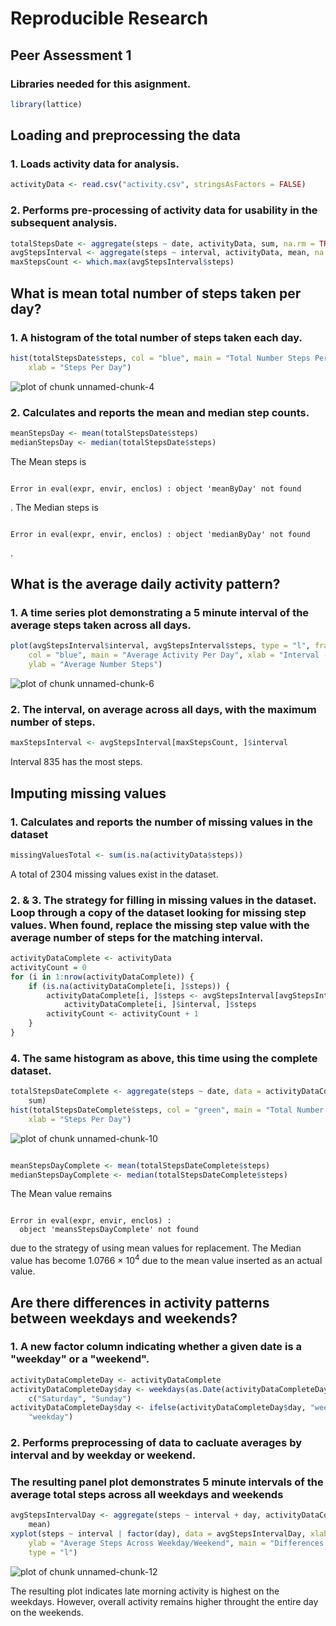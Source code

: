 # Reproducible Research 
## Peer Assessment 1

### Libraries needed for this asignment.

```r
library(lattice)
```


## Loading and preprocessing the data
### 1. Loads activity data for analysis.

```r
activityData <- read.csv("activity.csv", stringsAsFactors = FALSE)
```


### 2. Performs pre-processing of activity data for usability in the subsequent analysis.

```r
totalStepsDate <- aggregate(steps ~ date, activityData, sum, na.rm = TRUE)
avgStepsInterval <- aggregate(steps ~ interval, activityData, mean, na.rm = TRUE)
maxStepsCount <- which.max(avgStepsInterval$steps)
```


## What is mean total number of steps taken per day?
### 1. A histogram of the total number of steps taken each day.

```r
hist(totalStepsDate$steps, col = "blue", main = "Total Number Steps Per Day", 
    xlab = "Steps Per Day")
```

![plot of chunk unnamed-chunk-4](figure/unnamed-chunk-4.png) 


### 2. Calculates and reports the mean and median step counts.

```r
meanStepsDay <- mean(totalStepsDate$steps)
medianStepsDay <- median(totalStepsDate$steps)
```


The Mean steps is 

```

Error in eval(expr, envir, enclos) : object 'meanByDay' not found

```

. The Median steps is 

```

Error in eval(expr, envir, enclos) : object 'medianByDay' not found

```

.

## What is the average daily activity pattern?
### 1. A time series plot demonstrating a 5 minute interval of the average steps taken across all days.  

```r
plot(avgStepsInterval$interval, avgStepsInterval$steps, type = "l", frame = FALSE, 
    col = "blue", main = "Average Activity Per Day", xlab = "Interval (5 Minutes)", 
    ylab = "Average Number Steps")
```

![plot of chunk unnamed-chunk-6](figure/unnamed-chunk-6.png) 


### 2. The interval, on average across all days, with the maximum number of steps.

```r
maxStepsInterval <- avgStepsInterval[maxStepsCount, ]$interval
```


Interval 835 has the most steps.

## Imputing missing values
### 1. Calculates and reports the number of missing values in the dataset

```r
missingValuesTotal <- sum(is.na(activityData$steps))
```


A total of 2304 missing values exist in the dataset.

### 2. & 3. The strategy for filling in missing values in the dataset.  Loop through a copy of the dataset looking for missing step values.  When found, replace the missing step value with the average number of steps for the matching interval.

```r
activityDataComplete <- activityData
activityCount = 0
for (i in 1:nrow(activityDataComplete)) {
    if (is.na(activityDataComplete[i, ]$steps)) {
        activityDataComplete[i, ]$steps <- avgStepsInterval[avgStepsInterval$interval == 
            activityDataComplete[i, ]$interval, ]$steps
        activityCount <- activityCount + 1
    }
}
```


### 4. The same histogram as above, this time using the complete dataset.  

```r
totalStepsDateComplete <- aggregate(steps ~ date, data = activityDataComplete, 
    sum)
hist(totalStepsDateComplete$steps, col = "green", main = "Total Number Steps Per Day (No Missing Values)", 
    xlab = "Steps Per Day")
```

![plot of chunk unnamed-chunk-10](figure/unnamed-chunk-10.png) 

```r

meanStepsDayComplete <- mean(totalStepsDateComplete$steps)
medianStepsDayComplete <- median(totalStepsDateComplete$steps)
```


The Mean value remains 

```

Error in eval(expr, envir, enclos) : 
  object 'meansStepsDayComplete' not found

```

 due to the strategy of using mean values for replacement.
The Median value has become 1.0766 &times; 10<sup>4</sup> due to the mean value inserted as an actual value.

## Are there differences in activity patterns between weekdays and weekends?
### 1. A new factor column indicating whether a given date is a "weekday" or a "weekend".

```r
activityDataCompleteDay <- activityDataComplete
activityDataCompleteDay$day <- weekdays(as.Date(activityDataCompleteDay$date)) %in% 
    c("Saturday", "Sunday")
activityDataCompleteDay$day <- ifelse(activityDataCompleteDay$day, "weekend", 
    "weekday")
```


### 2. Performs preprocessing of data to cacluate averages by interval and by weekday or weekend.
### The resulting panel plot demonstrates 5 minute intervals of the average total steps across all weekdays and weekends

```r
avgStepsIntervalDay <- aggregate(steps ~ interval + day, activityDataCompleteDay, 
    mean)
xyplot(steps ~ interval | factor(day), data = avgStepsIntervalDay, xlab = "Intervals (5 Minutes)", 
    ylab = "Average Steps Across Weekday/Weekend", main = "Differences in Activity Patterns Between Weekdays and Weekends", 
    type = "l")
```

![plot of chunk unnamed-chunk-12](figure/unnamed-chunk-12.png) 


The resulting plot indicates late morning activity is highest on the weekdays.  However, overall activity remains higher throught the entire day on the weekends.
